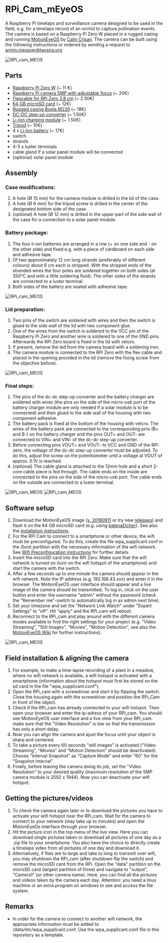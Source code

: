 # RPi_Cam_mEyeOS
A Raspberry Pi timelaps and surveillance camera designed to be used in the field, e.g. for a timelaps record of an orchid 
to capture pollination events. The camera is based on a Raspberry Pi Zero W placed in a rugged
casing and running [MotionEyeOS](https://github.com/ccrisan/motioneyeos) by [Calin Crisan](https://github.com/ccrisan).
The camera can be built using the following instructions or ordered by sending a
request to armin.niessner@taysira.org

![RPi_cam_MEOS](RPi_cam_MEOS.png)

## Parts

* [Raspberry Pi Zero W](https://www.berrybase.de/raspberry-pi-zero-w?c=311
) (~ 11 €)
* [Raspberry Pi camera 5MP with adjustable focus](https://www.berrybase.de/raspberry-pi-co/raspberry-pi/kameras/kamera-f-252-r-raspberry-pi-mit-einstellbarem-fokus
) (~ 20€)
* [Flexcable for RPi Zero 3.8 cm](https://www.berrybase.de/raspberry-pi-co/raspberry-pi-zero/kabel-adapter/flexkabel-f-252-r-raspberry-pi-zero-und-kameramodul?number=RPIZ-FLEX-038
) (~ 2.50€)
* [64 GB microSD card](https://www.berrybase.de/raspberry-pi-co/raspberry-pi/speicherkarten/sandisk-ultra-microsdxc-a1-100mb/s-class-10-speicherkarte-43-adapter-64gb
) (~ 12€)
* [Rugged casing Bopla M226](https://www.conrad.de/de/p/bopla-euromas-m-226-universal-gehaeuse-120-x-80-x-85-polycarbonat-hellgrau-1-st-531727.html) (~ 18€)
* [DC-DC step-up converter](https://www.amazon.de/gp/product/B079H3YD8V/ref=ppx_yo_dt_b_asin_title_o02_s00?ie=UTF8&th=1
) (~ 1.50€)
* [Li-Ion charging module](https://www.amazon.de/IZOKEE-TP4056-Lademodul-Lithium-Batterie-Charger/dp/B077XW1XBJ/ref=sxbs_sxwds-stvp?__mk_de_DE=%C3%85M%C3%85%C5%BD%C3%95%C3%91&cv_ct_cx=Li+-+Ion+Batterie+Charger+Modul&keywords=Li+-+Ion+Batterie+Charger+Modul&pd_rd_i=B077XW1XBJ&pd_rd_r=69931434-6961-4c63-917f-98a28b135bbf&pd_rd_w=hV3Cf&pd_rd_wg=u14OT&pf_rd_p=1279cacd-3086-45e5-8936-5f39c5f4ad7b&pf_rd_r=777P96ET8ZHDM0WDSGDX&psc=1&qid=1585476913&s=industrial
) (~ 1.50€)
* [Tripod](https://www.amazon.de/gp/product/B00NFWN3YK/ref=ppx_yo_dt_b_asin_title_o04_s01?ie=UTF8&psc=1
) (~ 10€)
* 4 x [Li-Ion battery](https://www.akkuteile.de/lg-inr18650-m36-3-6v-3-7v-3600mah-lithium-ionen-akku_100642_2588
) (~ 17€)
* switch
* strands
* 4-5 x luster terminals
* cable gland if a solar panel module will be connected
* (optional) solar panel module

## Assembly
### Case modifications:
1. A hole (&#216; 15 mm) for the camera module is drilled in the lid of the case.
1. A hole (&#216; 6 mm) for the tripod screw is drilled in the center of the designated bottom side of the case.
1. (optional) A hole (&#216; 12 mm) is drilled in the upper part of the side wall of the case for a connection to a solar panel module.

### Battery package:
1. The four li-ion batteries are arranged in a row (+ on one side and - on the other side) and fixed e.g. with a piece of cardboard on each side and adhesive tape.
1. Of two approximately 12 cm long strands (preferably of different colours) about 6 cm each is stripped. With the stripped ends of the stranded wires the four poles are soldered together on both sides (at 350°C and with a little soldering fluid). The other sides of the strands are connected to a luster terminal.
1. Both sides of the battery are sealed with adhesive tape.

![RPi_cam_MEOS](RPi_cam_MEOS_akku.png)

### Lid preparation:
1. Two pins of the switch are soldered with wires and then the switch is glued to the side wall of the lid with two component glue.
1. One of the wires from the switch is soldered to the VCC pin of the Raspberry Pi Zero and another wire is soldered to one of the GND pins. Afterwards the RPi Zero board is fixed in the lid with velcro.
1. If present, remove the led from the camera board with a soldering iron.
1. The camera module is connected to the RPi Zero with the flex cable and placed in the opening provided in the lid (remove the fixing screw from the objective before).

![RPi_cam_MEOS](RPi_cam_MEOS_lid.png)

### Final steps:
1. The pins of the dc-dc step-up converter and the battery charger are soldered with wires (the pins on the side of the micro-usb port of the battery charger module are only needed if a solar module is to be connected) and then glued to the side wall of the housing with two component adhesive.
1. The battery pack is fixed at the bottom of the housing with velcro. The wires of the battery pack are connected to the corresponding pins (B+ and B-) on the battery charger and the pins OUT+ and OUT- are connected to VIN+ and VIN- of the dc-dc step-up converter.
1. Before connecting pins VOUT+ and VOUT- to VCC and GND of the RPi zero, the voltage of the dc-dc step-up converter must be adjusted. To do this, adjust the screw on the potentiometer until a voltage at VOUT of approx. 5.1V is reached.
1. (optional) The cable gland is attached to the 12mm hole and a short 2-core cable piece is fed through. The cable ends on the inside are connected to the pins on the side of the micro-usb port. The cable ends on the outside are connected to a luster terminal.

![RPi_cam_MEOS](RPi_cam_MEOS_modules.png)
![RPi_cam_MEOS](RPi_cam_MEOS_inside.png)

## Software setup
1. Download the MotionEyeOS image ([v. 20190911](https://github.com/ccrisan/motioneyeos/releases/download/20190911/motioneyeos-raspberrypi-20190911.img.xz) or try new [releases](https://github.com/ccrisan/motioneyeos/releases)) and flash it on the 64 GB microSD card (e.g. using [balenaEtcher](https://www.balena.io/etcher/)). See also the [installation instructions](https://www.balena.io/etcher/).
1. For the RPi Cam to connect to a smartphone or other device, the wifi must be preconfigured. To do this, create the file wpa_supplicant.conf in the /boot partition with the necessary information of the wifi network. See [Wifi Preconfiguration instructions](https://github.com/ccrisan/motioneyeos/wiki/Wifi-Preconfiguration) for further details.
1. Insert the microSD card into the RPi Zero. Make sure that the wifi network is turned on (turn on the wifi hotspot of the smartphone) and start the camera with the switch.
1. After a few seconds up to one minute the camera should appear in the wifi network. Note the IP address (e.g. 192.168.43.xxx) and enter it in the browser. The MotionEyeOS user interface should appear and a live image of the camera should be transmitted. To log in, click on the user button and enter the username "admin" without the password (check the "Remember me"-switch to automatically log in as admin next time).
1. Set your timezone and set the "Network Link Watch" under "Expert Settings" to "off". Hit "apply" and the RPi_cam will reboot.
1. Reconnect to the RPi_cam and play around with the different camera modes 
available to find the right settings for your project (e.g. "Video Streaming", 
"Still Images", "Movies", "Motion Detection", see also the [MotionEyeOS Wiki](https://github.com/ccrisan/motioneyeos/wiki) for further instructions).

![RPi_cam_MEOS](RPi_cam_MEOS_OS.png)

## Field installation & aligning the camera 

1. For example, to make a time-lapse recording of a plant in a meadow, where no
 wifi network is available, a wifi hotspot is activated with a smartphone 
(information about the hotspot must first be stored on the sd card in the file 
"wpa_supplicant.conf").
1. Open the RPi_cam with a screwdriver and start it by flipping the switch. 
Close the housing again with the screwdriver and position the RPi_Cam in front 
of the object.
1. Check if the RPi_cam has already connected to your wifi hotspot. Then open 
your browser and enter the ip-adress of your RPi_cam. You should see MotionEyeOS
user interface and a live view from your RPi_cam. make sure that the 
"Video Resolution" is low so that the transmission has only a short delay.
1. Now you can align the camera and ajust the focus until your object is
 sharp and centered. 
1. To take a picture every 60 seconds "still images" is activated ("Video Streaming", "Movies" and "Motion Detection" should be deactivated). Choose "Interval Snapshot" as "Capture Mode" and enter "60" for the "Snapshot Interval".
1. Finally, before leaving the camera doing its job, set the "Video Resolution"
 to your desired quality (maximum resolution of the 5MP camera module is 2592 x 1944). Now you can deactivate your wifi hotspot.

## Getting the pictures/videos

1. To check the camera again later or to download the pictures you have to activate your wifi hotspot near the RPi_cam. 
Wait for the camera to connect to your network (may take up to minutes) and open the MotionEyeOs interface through your browser. 
1. Hit the picture icon in the top menu of the live view. Here you can download 
single pictures taken or download all pictures of one day as a .zip file to your smartphone. 
You also have the choice to directly create a timelaps video from all pictures of one day and
download it.
1. Alternatively, if files are to large and take to long to transmit over wifi, you may shutdown the 
RPi_cam (after shutdown flip the switch) and remove the microSD card from the RPi. 
Open the "data" partition on the microSD card (largest partition of three) and 
navigate to "output", "Camera1" (or other camera name). Here, you can find all the pictures
and videos taken by the camera each day. Attention: you need a linux machine or an 
extra program on windows to see and access the file system.

## Remarks

* In order for the camera to connect to another wifi network, the appropriate 
information must be added to /data/etc/wpa_supplicant.conf. Use the wpa_supplicant.conf
file in this repository as a template.
